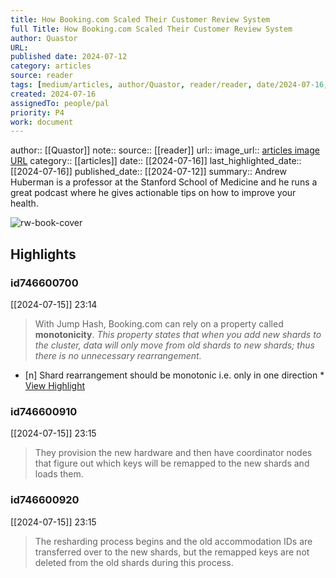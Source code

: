 ```yaml
---
title: How Booking.com Scaled Their Customer Review System
full Title: How Booking.com Scaled Their Customer Review System
author: Quastor
URL: 
published date: 2024-07-12
category: articles
source: reader
tags: [medium/articles, author/Quastor, reader/reader, date/2024-07-16, area/reader]
created: 2024-07-16
assignedTo: people/pal
priority: P4
work: document
---
```

author:: [[Quastor]]
note:: 
source:: [[reader]]
url:: 
image_url:: [articles image URL](https://readwise-assets.s3.amazonaws.com/static/images/article3.5c705a01b476.png)
category:: [[articles]]
date:: [[2024-07-16]]
last_highlighted_date:: [[2024-07-16]]
published_date:: [[2024-07-12]]
summary:: Andrew Huberman is a professor at the Stanford School of Medicine and he runs a great podcast where he gives actionable tips on how to improve your health.


![rw-book-cover](https://readwise-assets.s3.amazonaws.com/static/images/article3.5c705a01b476.png)

## Highlights
### id746600700
[[2024-07-15]] 23:14
> With Jump Hash, Booking.com can rely on a property called **monotonicity**. *This property states that when you add new shards to the cluster, data will only move from old shards to new shards; thus there is no unnecessary rearrangement.*

- [n] Shard rearrangement should be monotonic i.e. only in one direction  * [View Highlight](https://read.readwise.io/read/01j2wvya35s42xmqd7gtnakkst)


### id746600910
[[2024-07-15]] 23:15
> They provision the new hardware and then have coordinator nodes that figure out which keys will be remapped to the new shards and loads them.


### id746600920
[[2024-07-15]] 23:15
> The resharding process begins and the old accommodation IDs are transferred over to the new shards, but the remapped keys are not deleted from the old shards during this process.


